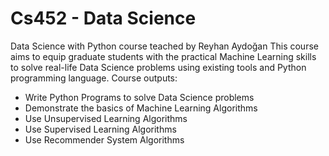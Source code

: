 # Cs452 - Data Science
Data Science with Python course teached by Reyhan Aydoğan
This course aims to equip graduate students with the practical Machine Learning skills to solve
real-life Data Science problems using existing tools and Python programming language. 
Course outputs:
* Write Python Programs to solve Data Science problems
* Demonstrate the basics of Machine Learning Algorithms
* Use Unsupervised Learning Algorithms
* Use Supervised Learning Algorithms
* Use Recommender System Algorithms
